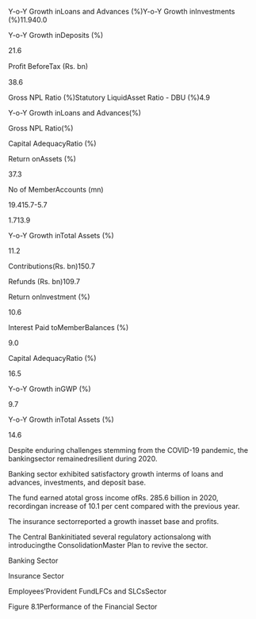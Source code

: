Y-o-Y Growth inLoans and Advances (%)Y-o-Y Growth inInvestments (%)11.940.0

Y-o-Y Growth inDeposits (%)

21.6

Proﬁt BeforeTax (Rs. bn)

38.6

Gross NPL Ratio (%)Statutory LiquidAsset Ratio - DBU (%)4.9

Y-o-Y Growth inLoans and Advances(%)

Gross NPL Ratio(%)

Capital AdequacyRatio (%)

Return onAssets (%)

37.3

No of MemberAccounts (mn)

19.415.7-5.7

1.713.9

Y-o-Y Growth inTotal Assets (%)

11.2

Contributions(Rs. bn)150.7

Refunds (Rs. bn)109.7

Return onInvestment (%)

10.6

Interest Paid toMemberBalances (%)

9.0

Capital AdequacyRatio (%)

16.5

Y-o-Y Growth inGWP (%)

9.7

Y-o-Y Growth inTotal Assets (%)

14.6

Despite enduring challenges stemming from the COVID-19 pandemic, the bankingsector remainedresilient during 2020.

Banking sector exhibited satisfactory growth interms of loans and advances, investments, and deposit base.

The fund earned atotal gross income ofRs. 285.6 billion in 2020, recordingan increase of 10.1 per cent compared with the previous year.

The insurance sectorreported a growth inasset base and profits.

The Central Bankinitiated several regulatory actionsalong with introducingthe ConsolidationMaster Plan to revive the sector.

Banking Sector

Insurance Sector

Employees’Provident FundLFCs and SLCsSector

Figure 8.1Performance of the Financial Sector